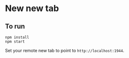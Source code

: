 # New new tab

## To run

```
npm install
npm start
```

Set your remote new tab to point to `http://localhost:1944`.
